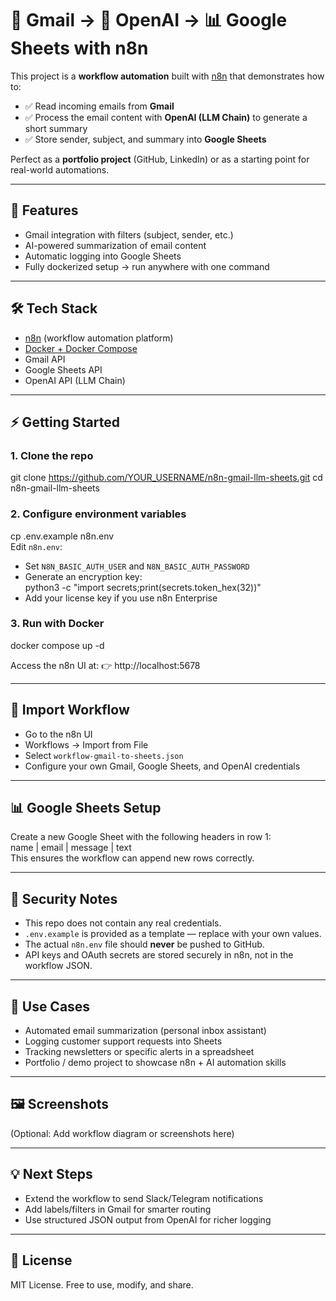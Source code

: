 # 📧 Gmail → 🧠 OpenAI → 📊 Google Sheets with n8n

This project is a **workflow automation** built with [n8n](https://n8n.io) that demonstrates how to:

- ✅ Read incoming emails from **Gmail**
- ✅ Process the email content with **OpenAI (LLM Chain)** to generate a short summary
- ✅ Store sender, subject, and summary into **Google Sheets**

Perfect as a **portfolio project** (GitHub, LinkedIn) or as a starting point for real-world automations.

---

## 🚀 Features
- Gmail integration with filters (subject, sender, etc.)
- AI-powered summarization of email content
- Automatic logging into Google Sheets
- Fully dockerized setup → run anywhere with one command

---

## 🛠 Tech Stack
- [n8n](https://n8n.io) (workflow automation platform)
- [Docker + Docker Compose](https://docs.docker.com/)
- Gmail API
- Google Sheets API
- OpenAI API (LLM Chain)

---

## ⚡ Getting Started

### 1. Clone the repo
git clone https://github.com/YOUR_USERNAME/n8n-gmail-llm-sheets.git
cd n8n-gmail-llm-sheets

### 2. Configure environment variables
cp .env.example n8n.env  
Edit `n8n.env`:  
- Set `N8N_BASIC_AUTH_USER` and `N8N_BASIC_AUTH_PASSWORD`  
- Generate an encryption key:  
python3 -c "import secrets;print(secrets.token_hex(32))"  
- Add your license key if you use n8n Enterprise  

### 3. Run with Docker
docker compose up -d  

Access the n8n UI at: 👉 http://localhost:5678

---

## 📄 Import Workflow
- Go to the n8n UI  
- Workflows → Import from File  
- Select `workflow-gmail-to-sheets.json`  
- Configure your own Gmail, Google Sheets, and OpenAI credentials  

---

## 📊 Google Sheets Setup
Create a new Google Sheet with the following headers in row 1:  
name | email | message | text  
This ensures the workflow can append new rows correctly.  

---

## 🔐 Security Notes
- This repo does not contain any real credentials.  
- `.env.example` is provided as a template — replace with your own values.  
- The actual `n8n.env` file should **never** be pushed to GitHub.  
- API keys and OAuth secrets are stored securely in n8n, not in the workflow JSON.  

---

## 🎯 Use Cases
- Automated email summarization (personal inbox assistant)  
- Logging customer support requests into Sheets  
- Tracking newsletters or specific alerts in a spreadsheet  
- Portfolio / demo project to showcase n8n + AI automation skills  

---

## 🖼 Screenshots
(Optional: Add workflow diagram or screenshots here)  

---

## 💡 Next Steps
- Extend the workflow to send Slack/Telegram notifications  
- Add labels/filters in Gmail for smarter routing  
- Use structured JSON output from OpenAI for richer logging  

---

## 📜 License
MIT License. Free to use, modify, and share.
